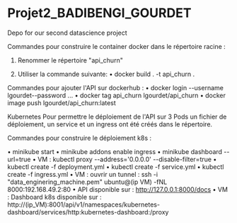 # Projet2_BADIBENGI_GOURDET
Depo for our second datascience project

Commandes pour construire le container docker dans le répertoire racine :

1) Renommer le répertoire "api_churn"

2) Utiliser la commande suivante: 
• docker build . -t api_churn .

Commandes pour ajouter l'API sur dockerhub :
• docker login --username lgourdet--password ...
• docker tag api_churn lgourdet/api_churn
• docker image push lgourdet/api_churn:latest

Kubernetes
Pour permettre le déploiement de l'API sur 3 Pods un fichier de déploiement, un service et un ingress
ont été créés dans le répertoire.

Commandes pour construire le déploiement k8s :

• minikube start
• minikube addons enable ingress
• minikube dashboard --url=true
• VM : kubectl proxy --address='0.0.0.0' --disable-filter=true
• kubectl create -f deployment.yml
• kubectl create -f service.yml
• kubectl create -f ingress.yml
• VM : ouvrir un tunnel : 
ssh -i "data_enginering_machine.pem" ubuntu@(ip VM) -fNL 
8000:192.168.49.2:80
• API disponible sur : http://127.0.0.1:8000/docs
• VM : Dashboard k8s disponible sur : 
http://(ip_VM):8001/api/v1/namespaces/kubernetes-dashboard/services/http:kubernetes-dashboard:/proxy
